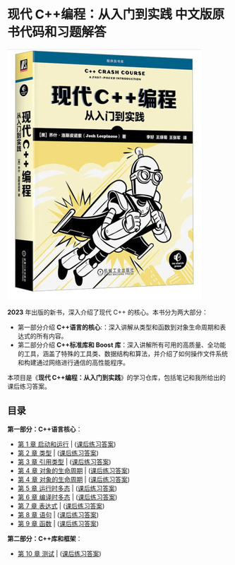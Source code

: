 # 现代 C++编程：从入门到实践 中文版原书代码和习题解答

![现代C++编程：从入门到实践](resource/Cover.jpg)

**2023** 年出版的新书，深入介绍了现代 C++ 的核心。本书分为两大部分：

- 第一部分介绍 **C++语言的核心**:：深入讲解从类型和函数到对象生命周期和表达式的所有内容。
- 第二部分介绍 **C++标准库和 Boost 库**：深入讲解所有可用的高质量、全功能的工具，涵盖了特殊的工具类、数据结构和算法，并介绍了如何操作文件系统和构建通过网络进行通信的高性能程序。

本项目是《**现代 C++编程：从入门到实践**》的学习仓库，包括笔记和我所给出的课后练习答案。

## 目录

**第一部分：C++语言核心**：

- [第 1 章 启动和运行](booknotes/chapter01.md) | ([课后练习答案](practice/chapter01/README.md))
- [第 2 章 类型](booknotes/chapter02.md) | ([课后练习答案](practice/chapter02/README.md))
- [第 3 章 引用类型](booknotes/chapter03.md) | ([课后练习答案](practice/chapter03/README.md))
- [第 4 章 对象的生命周期](booknotes/chapter04.md) | ([课后练习答案](practice/chapter04/README.md))
- [第 4 章 对象的生命周期](booknotes/chapter04.md) | ([课后练习答案](practice/chapter04/README.md))
- [第 5 章 运行时多态](booknotes/chapter05.md) | ([课后练习答案](practice/chapter05/README.md))
- [第 6 章 编译时多态](booknotes/chapter06.md) | ([课后练习答案](practice/chapter06/README.md))
- [第 7 章 表达式](booknotes/chapter07.md) | ([课后练习答案](practice/chapter07/README.md))
- [第 8 章 语句](booknotes/chapter08.md) | ([课后练习答案](practice/chapter08/README.md))
- [第 9 章 函数](booknotes/chapter09.md) | ([课后练习答案](practice/chapter09/README.md))

**第二部分：C++库和框架**：

+ [第 10 章 测试](booknotes/chapter10.md) | ([课后练习答案](practice/chapter10/README.md))
